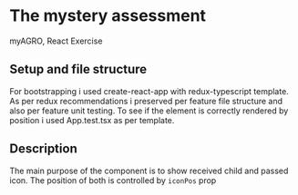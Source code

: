 # The mystery assessment

myAGRO, React Exercise

## Setup and file structure

For bootstrapping i used create-react-app with redux-typescript template. As per redux recommendations i preserved per feature file structure and also per feature unit testing. To see if the element is correctly rendered by position i used App.test.tsx as per template.

## Description

The main purpose of the component is to show received child and passed icon. The position of both is controlled by `iconPos` prop
